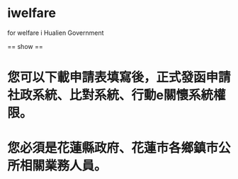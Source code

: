 # iwelfare
for welfare i  Hualien Government

== show == 
# 您可以下載申請表填寫後，正式發函申請社政系統、比對系統、行動e關懷系統權限。
# 您必須是花蓮縣政府、花蓮市各鄉鎮市公所相關業務人員。
